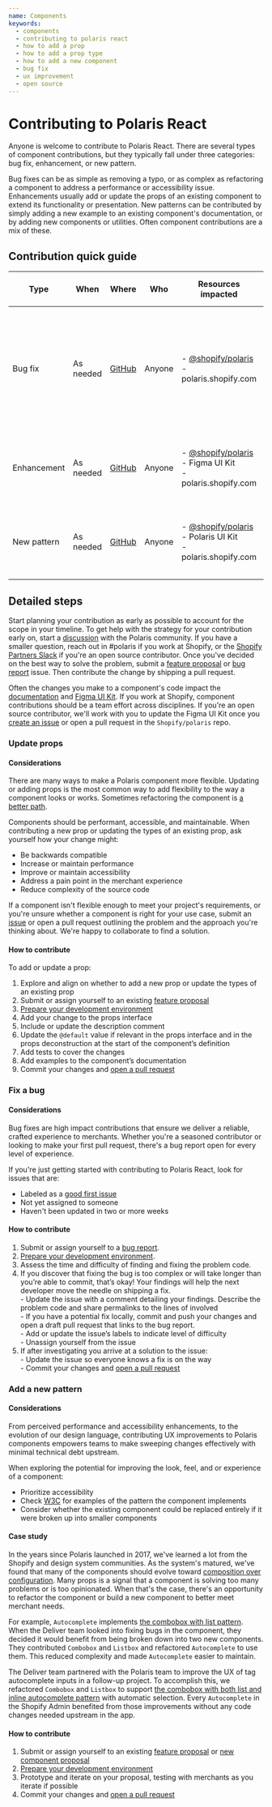 ```yaml
---
name: Components
keywords:
  - components
  - contributing to polaris react
  - how to add a prop
  - how to add a prop type
  - how to add a new component
  - bug fix
  - ux improvement
  - open source
---
```


# Contributing to Polaris React

Anyone is welcome to contribute to Polaris React. There are several types of component contributions, but they typically fall under three categories: bug fix, enhancement, or new pattern.

Bug fixes can be as simple as removing a typo, or as complex as refactoring a component to address a performance or accessibility issue. Enhancements usually add or update the props of an existing component to extend its functionality or presentation. New patterns can be contributed by simply adding a new example to an existing component's documentation, or by adding new components or utilities. Often component contributions are a mix of these.

## Contribution quick guide

<!-- prettier-ignore -->
|Type|When|Where|Who|Resources impacted|How to get started|
|---|---|---|---|---|---|
|Bug fix|As needed|[GitHub](https://github.com/Shopify/polaris)|Anyone|- [@shopify/polaris](https://www.npmjs.com/package/@shopify/polaris) <br /> - polaris.shopify.com|Submit a [bug report](https://github.com/Shopify/polaris/issues/new?assignees=&labels=%F0%9F%90%9BBug&template=ISSUE.md), assign yourself to an existing bug report, or open a pull request|
|Enhancement|As needed|[GitHub](https://github.com/Shopify/polaris) |Anyone|- [@shopify/polaris](https://www.npmjs.com/package/@shopify/polaris) <br /> - Figma UI Kit <br /> - polaris.shopify.com|Submit a [feature proposal](https://github.com/Shopify/polaris/issues/new?assignees=&labels=Feature+request&template=FEATURE_REQUEST.md) or open a pull request|
|New pattern|As needed|[GitHub](https://github.com/Shopify/polaris)|Anyone|- [@shopify/polaris](https://www.npmjs.com/package/@shopify/polaris) <br /> - Polaris UI Kit <br /> - polaris.shopify.com|Submit a [feature proposal](https://github.com/Shopify/polaris/issues/new?assignees=&labels=Feature+request&template=FEATURE_REQUEST.md) early in your project|

## Detailed steps

Start planning your contribution as early as possible to account for the scope in your timeline. To get help with the strategy for your contribution early on, start a [discussion](https://github.com/Shopify/polaris/discussions/new) with the Polaris community. If you have a smaller question, reach out in #polaris if you work at Shopify, or the [Shopify Partners Slack](http://shopifypartners.slack.com) if you're an open source contributor. Once you've decided on the best way to solve the problem, submit a [feature proposal](https://github.com/Shopify/polaris/issues/new?assignees=&labels=Feature+request&template=FEATURE_REQUEST.md) or [bug report](https://github.com/Shopify/polaris/issues/new?assignees=&labels=%F0%9F%90%9BBug&template=ISSUE.md) issue. Then contribute the change by shipping a pull request.

Often the changes you make to a component's code impact the [documentation](/contributing/documentation) and [Figma UI Kit](/contributing/figma-ui-kit). If you work at Shopify, component contributions should be a team effort across disciplines. If you're an open source contributor, we'll work with you to update the Figma UI Kit once you [create an issue](https://github.com/Shopify/polaris/issues/new/choose) or open a pull request in the `Shopify/polaris` repo.

### Update props

#### Considerations

There are many ways to make a Polaris component more flexible. Updating or adding props is the most common way to add flexibility to the way a component looks or works. Sometimes refactoring the component is [a better path](#add-a-new-pattern).

Components should be performant, accessible, and maintainable. When contributing a new prop or updating the types of an existing prop, ask yourself how your change might:

- Be backwards compatible
- Increase or maintain performance
- Improve or maintain accessibility
- Address a pain point in the merchant experience
- Reduce complexity of the source code

If a component isn't flexible enough to meet your project's requirements, or you're unsure whether a component is right for your use case, submit an [issue](https://github.com/Shopify/polaris/issues/new?assignees=&labels=Feature+request&template=FEATURE_REQUEST.md) or open a pull request outlining the problem and the approach you're thinking about. We're happy to collaborate to find a solution.

#### How to contribute

To add or update a prop:

1. Explore and align on whether to add a new prop or update the types of an existing prop
2. Submit or assign yourself to an existing [feature proposal](https://github.com/Shopify/polaris/issues/new?assignees=&labels=Feature+request&template=FEATURE_REQUEST.md)
3. [Prepare your development environment](/contributing/shipping-your-contribution#setting-up-your-local-developement-environment)
4. Add your change to the props interface
5. Include or update the description comment
6. Update the `@default` value if relevant in the props interface and in the props deconstruction at the start of the component’s definition
7. Add tests to cover the changes
8. Add examples to the component’s documentation
9. Commit your changes and [open a pull request](/contributing/shipping-your-contribution#making-your-first-pr)

### Fix a bug

#### Considerations

Bug fixes are high impact contributions that ensure we deliver a reliable, crafted experience to merchants. Whether you're a seasoned contributor or looking to make your first pull request, there's a bug report open for every level of experience.

If you're just getting started with contributing to Polaris React, look for issues that are:

- Labeled as a [good first issue](https://github.com/Shopify/polaris/issues?q=is%3Aopen+is%3Aissue+label%3A%22Good+first+issue%22)
- Not yet assigned to someone
- Haven't been updated in two or more weeks

#### How to contribute

1. Submit or assign yourself to a [bug report](https://github.com/Shopify/polaris/issues/new?assignees=&labels=%F0%9F%90%9BBug&template=ISSUE.md).
2. [Prepare your development environment](/contributing/shipping-your-contribution#setting-up-your-local-developement-environment).
3. Assess the time and difficulty of finding and fixing the problem code.
4. If you discover that fixing the bug is too complex or will take longer than you’re able to commit, that’s okay! Your findings will help the next developer move the needle on shipping a fix.
   <br /> - Update the issue with a comment detailing your findings. Describe the problem code and share permalinks to the lines of involved
   <br /> - If you have a potential fix locally, commit and push your changes and open a draft pull request that links to the bug report.
   <br /> - Add or update the issue’s labels to indicate level of difficulty
   <br /> - Unassign yourself from the issue
5. If after investigating you arrive at a solution to the issue:
   <br /> - Update the issue so everyone knows a fix is on the way
   <br /> - Commit your changes and [open a pull request](/contributing/shipping-your-contribution#making-your-first-pr)

### Add a new pattern

#### Considerations

From perceived performance and accessibility enhancements, to the evolution of our design language, contributing UX improvements to Polaris components empowers teams to make sweeping changes effectively with minimal technical debt upstream.

When exploring the potential for improving the look, feel, and or experience of a component:

- Prioritize accessibility
- Check [W3C](https://www.w3.org/WAI/ARIA/apg/patterns/) for examples of the pattern the component implements
- Consider whether the existing component could be replaced entirely if it were broken up into smaller components

#### Case study

In the years since Polaris launched in 2017, we've learned a lot from the Shopify and design system communities. As the system's matured, we've found that many of the components should evolve toward [composition over configuration](https://maecapozzi.com/composition-vs-configuration/). Many props is a signal that a component is solving too many problems or is too opinionated. When that's the case, there's an opportunity to refactor the component or build a new component to better meet merchant needs.

For example, `Autocomplete` implements [the combobox with list pattern](https://www.w3.org/WAI/ARIA/apg/patterns/combobox/). When the Deliver team looked into fixing bugs in the component, they decided it would benefit from being broken down into two new components. They contributed `Combobox` and `Listbox` and refactored `Autocomplete` to use them. This reduced complexity and made `Autocomplete` easier to maintain.

The Deliver team partnered with the Polaris team to improve the UX of tag autocomplete inputs in a follow-up project. To accomplish this, we refactored `Combobox` and `Listbox` to support [the combobox with both list and inline autocomplete pattern](https://www.w3.org/WAI/ARIA/apg/example-index/combobox/combobox-autocomplete-both.html) with automatic selection. Every `Autocomplete` in the Shopify Admin benefited from those improvements without any code changes needed upstream in the app.

#### How to contribute

1. Submit or assign yourself to an existing [feature proposal](https://github.com/Shopify/polaris/issues/new?assignees=&labels=Feature+request&template=FEATURE_REQUEST.md) or [new component proposal](https://github.com/Shopify/polaris/issues/new?assignees=&labels=&template=NEW_COMPONENT.md)
2. [Prepare your development environment](/contributing/shipping-your-contribution#setting-up-your-local-developement-environment)
3. Prototype and iterate on your proposal, testing with merchants as you iterate if possible
4. Commit your changes and [open a pull request](/contributing/shipping-your-contribution#making-your-first-pr)
